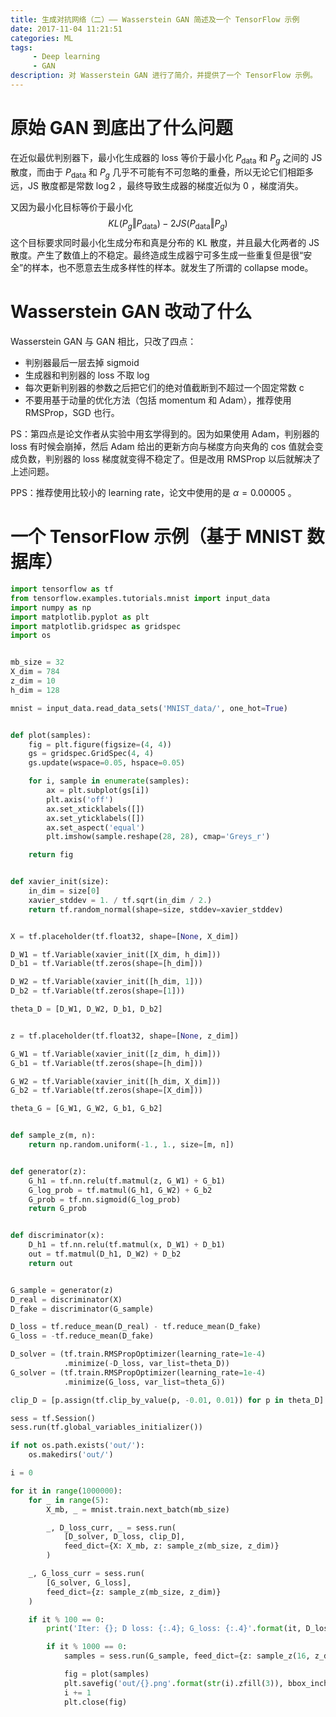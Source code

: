 ```yaml
---
title: 生成对抗网络（二）—— Wasserstein GAN 简述及一个 TensorFlow 示例
date: 2017-11-04 11:21:51
categories: ML
tags:
     - Deep learning
     - GAN
description: 对 Wasserstein GAN 进行了简介，并提供了一个 TensorFlow 示例。
---
```


# 原始 GAN 到底出了什么问题

在近似最优判别器下，最小化生成器的 loss 等价于最小化 $P_{\text{data}}$ 和 $P_g$ 之间的 JS 散度，而由于 $P_{\text{data}}$ 和 $P_g$ 几乎不可能有不可忽略的重叠，所以无论它们相距多远，JS 散度都是常数 $\log 2$ ，最终导致生成器的梯度近似为 $0$ ，梯度消失。

又因为最小化目标等价于最小化
$$
KL(P_{g} \Vert P_{\text{data}}) - 2 JS(P_{\text{data}} \Vert P_{g})
$$
这个目标要求同时最小化生成分布和真是分布的 KL 散度，并且最大化两者的 JS 散度。产生了数值上的不稳定。最终造成生成器宁可多生成一些重复但是很“安全”的样本，也不愿意去生成多样性的样本。就发生了所谓的 collapse mode。

# Wasserstein GAN 改动了什么

Wasserstein GAN 与 GAN 相比，只改了四点：

- 判别器最后一层去掉 sigmoid
- 生成器和判别器的 loss 不取 log
- 每次更新判别器的参数之后把它们的绝对值截断到不超过一个固定常数 c
- 不要用基于动量的优化方法（包括 momentum 和 Adam），推荐使用 RMSProp，SGD 也行。

PS：第四点是论文作者从实验中用玄学得到的。因为如果使用 Adam，判别器的 loss 有时候会崩掉，然后 Adam 给出的更新方向与梯度方向夹角的 cos 值就会变成负数，判别器的 loss 梯度就变得不稳定了。但是改用 RMSProp 以后就解决了上述问题。

PPS：推荐使用比较小的 learning rate，论文中使用的是 $\alpha=0.00005$ 。

# 一个 TensorFlow 示例（基于 MNIST 数据库）

```python
import tensorflow as tf
from tensorflow.examples.tutorials.mnist import input_data
import numpy as np
import matplotlib.pyplot as plt
import matplotlib.gridspec as gridspec
import os


mb_size = 32
X_dim = 784
z_dim = 10
h_dim = 128

mnist = input_data.read_data_sets('MNIST_data/', one_hot=True)


def plot(samples):
    fig = plt.figure(figsize=(4, 4))
    gs = gridspec.GridSpec(4, 4)
    gs.update(wspace=0.05, hspace=0.05)

    for i, sample in enumerate(samples):
        ax = plt.subplot(gs[i])
        plt.axis('off')
        ax.set_xticklabels([])
        ax.set_yticklabels([])
        ax.set_aspect('equal')
        plt.imshow(sample.reshape(28, 28), cmap='Greys_r')

    return fig


def xavier_init(size):
    in_dim = size[0]
    xavier_stddev = 1. / tf.sqrt(in_dim / 2.)
    return tf.random_normal(shape=size, stddev=xavier_stddev)


X = tf.placeholder(tf.float32, shape=[None, X_dim])

D_W1 = tf.Variable(xavier_init([X_dim, h_dim]))
D_b1 = tf.Variable(tf.zeros(shape=[h_dim]))

D_W2 = tf.Variable(xavier_init([h_dim, 1]))
D_b2 = tf.Variable(tf.zeros(shape=[1]))

theta_D = [D_W1, D_W2, D_b1, D_b2]


z = tf.placeholder(tf.float32, shape=[None, z_dim])

G_W1 = tf.Variable(xavier_init([z_dim, h_dim]))
G_b1 = tf.Variable(tf.zeros(shape=[h_dim]))

G_W2 = tf.Variable(xavier_init([h_dim, X_dim]))
G_b2 = tf.Variable(tf.zeros(shape=[X_dim]))

theta_G = [G_W1, G_W2, G_b1, G_b2]


def sample_z(m, n):
    return np.random.uniform(-1., 1., size=[m, n])


def generator(z):
    G_h1 = tf.nn.relu(tf.matmul(z, G_W1) + G_b1)
    G_log_prob = tf.matmul(G_h1, G_W2) + G_b2
    G_prob = tf.nn.sigmoid(G_log_prob)
    return G_prob


def discriminator(x):
    D_h1 = tf.nn.relu(tf.matmul(x, D_W1) + D_b1)
    out = tf.matmul(D_h1, D_W2) + D_b2
    return out


G_sample = generator(z)
D_real = discriminator(X)
D_fake = discriminator(G_sample)

D_loss = tf.reduce_mean(D_real) - tf.reduce_mean(D_fake)
G_loss = -tf.reduce_mean(D_fake)

D_solver = (tf.train.RMSPropOptimizer(learning_rate=1e-4)
            .minimize(-D_loss, var_list=theta_D))
G_solver = (tf.train.RMSPropOptimizer(learning_rate=1e-4)
            .minimize(G_loss, var_list=theta_G))

clip_D = [p.assign(tf.clip_by_value(p, -0.01, 0.01)) for p in theta_D]

sess = tf.Session()
sess.run(tf.global_variables_initializer())

if not os.path.exists('out/'):
    os.makedirs('out/')

i = 0

for it in range(1000000):
    for _ in range(5):
        X_mb, _ = mnist.train.next_batch(mb_size)

        _, D_loss_curr, _ = sess.run(
            [D_solver, D_loss, clip_D],
            feed_dict={X: X_mb, z: sample_z(mb_size, z_dim)}
        )

    _, G_loss_curr = sess.run(
        [G_solver, G_loss],
        feed_dict={z: sample_z(mb_size, z_dim)}
    )

    if it % 100 == 0:
        print('Iter: {}; D loss: {:.4}; G_loss: {:.4}'.format(it, D_loss_curr, G_loss_curr))

        if it % 1000 == 0:
            samples = sess.run(G_sample, feed_dict={z: sample_z(16, z_dim)})

            fig = plot(samples)
            plt.savefig('out/{}.png'.format(str(i).zfill(3)), bbox_inches='tight')
            i += 1
            plt.close(fig)
```

